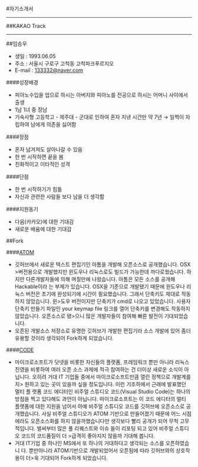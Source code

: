 #자기소개서
- - -
##KAKAO Track
- - -
##임승우

* 생일 : 1993.06.05
* 주소 : 서울시 구로구 고척동 고척파크푸르지오
* E-mail : 133332@naver.com

####성장배경

* 피아노수입을 업으로 하시는 아버지와 피아노를 전공으로 하시는 어머니 사이에서 출생
* 1남 1녀 중 장남
* 기숙사형 고등학고 - 제주대 - 군대로 인하여 혼자 지낸 시간만 약 7년
→ 일찍이 자립하여 남에게 의존을 싫어함

####장점

* 혼자 남겨져도 살아나갈 수 있음
* 한 번 시작하면 끝을 봄
* 친화적이고 이타적인 성격

####단점

* 한 번 시작하기가 힘듦
* 자신과 관련한 사람들 보다 남을 더 생각함

####지원동기

* 다음(카카오)에 대한 기대감
* 새로운 배움에 대한 기대감

##Fork

####[ATOM](https://github.com/Imseungwoo/atom)
* 깃허브에서 새로운 텍스트 편집기인 아톰을 개발해 오픈소스로 공개했습니다. OSX >버전용으로 개발했지만 윈도우나 리눅스로도 빌드가 가능한데 까다로웠습니다. 하지만
다른개발자들에 의해 며칠만에 나왔습니다. 아톰은 모든 소스를 공개해 Hackable이라
는 부제가 있습니다. OSX을 기준으로 개발됐기 때문에 윈도우나 리눅스 버전은 초기에
완성되기에 시간이 필요했습니다. 그래서 단축키도 제대로 작동하지 않았습니다. 윈>도우 버전이지만 단축키가 cmd로 나오고 있었습니다. 사용자 단축키 만들기 파일인 your keymap file 링크를 열어 단축키를 변경해도 작동하지 않았습니다. 오픈소스로 됐>으니 많은 개발자들이 참여해 빠른 발전이 기대되었습니다.
* 오픈된 개발소스 저장소로 유명한 깃허브가 개발한 편집기라 소스 개발에 있어 좀더
유용할 것이라 생각되어 Fork하게 되었습니다.

####[CODE](https://github.com/Imseungwoo/vscode)
* 마이크로소프트가 닷넷을 비롯한 자신들의 플랫폼, 프레임워크 뿐만 아니라 리눅스
진영을 비롯하여 여러 오픈 소스 과제에 적극 참여하는 건 더이상 새로운 소식이 아닙니다. 오히려 거대 IT 기업들 중에서 마이크로소프트만큼 열린 정책으로 개발계를 지>
원하고 있는 곳이 있을까 싶을 정도입니다. 이런 기조하에서 근래에 발표했던 멀티 플
랫폼 코드 에디터인 비주얼 스튜디오 코드(Visual Studio Code)는 하나의 방점을 찍고 있다해도 과언이 아닙니다. 마이크로소프트는 이 코드 에디터의 멀티 플랫폼에 대한
지원을 넘어서 아예 비주얼 스튜디오 코드를 깃허브에 오픈소스로 공개했습니다. 사실 비주얼 스튜디오가 ATOM 기반으로 만들어졌기 때문에 어느 시점에라도 오픈소스화를 하지 않을까했습니다만 생각보다 빨리 공개가 되어 무척 고무적입니다. 벌써부터 많은 풀 리퀘스트와 이슈 들이 리포팅 되고 있어 비주얼 스튜디오 코드의 코드품질이 더 >급격히 좋아지지 않을까 기대해 봅니다.
* 거대 IT기업 중 하나인 MS에서 또 하나의 거대하다고 생각되는 소스를 오픈하였습니
다. 뿐만아니라 ATOM기반으로 개발되었어서 오픈됨에 따라 깃허브와의 상호작용이 더>욱 기대되어 Fork하게 되었습니다.

